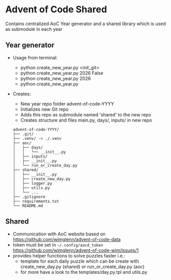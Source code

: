# Advent of Code Shared

Contains centralized AoC Year generator and a shared library which is used as submodule in each year


## Year generator
- Usage from terminal:
    - python create_new_year.py <year> <init_git>
    - python create_new_year.py 2026 False
    - python create_new_year.py 2026
    - python create_new_year.py

- Creates:
    - New year repo folder advent-of-code-YYYY
    - Initializes new Git repo
    - Adds this repo as submodule named 'shared' to the new repo
    - Creates structure and files main.py, days/, inputs/ in new repo
    ```
    advent-of-code-YYYY/
    ├── .git/
    ├── .venv/ -> ./.venv
    ├── aoc/
    │   ├── days/
    │   │   └── __init__.py  
    │   ├── inputs/
    │   ├── __init__.py  
    │   └── run_or_create_day.py
    ├── shared/
    │   ├── __init__.py
    │   ├── create_new_day.py
    │   ├── logger.py
    │   ├── utils.py
    │   └── ...
    ├── .gitignore
    ├── requirements.txt
    └── README.md
    ```

## Shared
- Communication with AoC website based on https://github.com/wimglenn/advent-of-code-data
- token must be set in `~/.config/aocd_token` https://github.com/wimglenn/advent-of-code-wim/issues/1
- provides helper functions to solve puzzles faster i.e.:
  - template for each daily puzzle which can be create with create_new_day.py (shared) or run_or_create_day.py (aoc)
  - for more have a look to the templates/day.py.tpl and utils.py